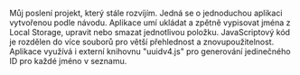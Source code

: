 Můj poslení projekt, který stále rozvíjím. Jedná se o jednoduchou aplikaci vytvořenou podle návodu. 
Aplikace umí ukládat a zpětně vypisovat jména z Local Storage, upravit nebo smazat jednotlivou položku.
JavaScriptový kód je rozdělen do více souborů pro větší přehlednost a znovupoužitelnost.
Aplikace využívá i externí knihovnu "uuidv4.js" pro generování jedinečného ID pro každé jméno v seznamu.
